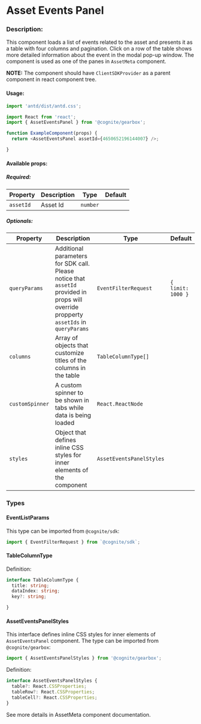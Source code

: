  # Asset Events Panel

<!-- STORY -->

### Description:

This component loads a list of events related to the asset and presents it as a table with four columns and pagination.
Click on a row of the table shows more detailed information about the event in the modal pop-up window.
The component is used as one of the panes in `AssetMeta` component.

**NOTE:** The component should have `ClientSDKProvider` as a parent component in react component tree.

#### Usage:

```typescript jsx
import 'antd/dist/antd.css';

import React from 'react';
import { AssetEventsPanel } from '@cognite/gearbox';

function ExampleComponent(props) {
  return <AssetEventsPanel assetId={4650652196144007} />;

}
```

#### Available props:

##### Required:

| Property  | Description | Type     | Default |
| --------- | ----------- | -------- | ------- |
| `assetId` | Asset Id    | `number` |         |

##### Optionals:

| Property              | Description                                                                | Type                                          | Default     |
| --------------------- | -------------------------------------------------------------------------- | --------------------------------------------- | ----------- |
| `queryParams`         | Additional parameters for SDK call. Please notice that `assetId` provided in props will override propperty `assetIds` in `queryParams`| `EventFilterRequest` | `{ limit: 1000 }` |
| `columns`             | Array of objects that customize titles of the columns in the table         | `TableColumnType[]`                           |             |
| `customSpinner`       | A custom spinner to be shown in tabs while data is being loaded            | `React.ReactNode`                             |             |
| `styles`              | Object that defines inline CSS styles for inner elements of the component  | `AssetEventsPanelStyles`                      |             |


### Types

#### EventListParams

This type can be imported from `@cognite/sdk`:

```typescript
import { EventFilterRequest } from `@cognite/sdk`;
```

#### TableColumnType

Definition:

```typescript
interface TableColumnType {
  title: string;
  dataIndex: string;
  key?: string;

}
```

#### AssetEventsPanelStyles

This interface defines inline CSS styles for inner elements of `AssetEventsPanel` component.
The type can be imported from `@cognite/gearbox`:

```typescript
import { AssetEventsPanelStyles } from '@cognite/gearbox';
```

Definition:

```typescript
interface AssetEventsPanelStyles {
  table?: React.CSSProperties;
  tableRow?: React.CSSProperties;
  tableCell?: React.CSSProperties;
}
```
See more details in AssetMeta component documentation.
